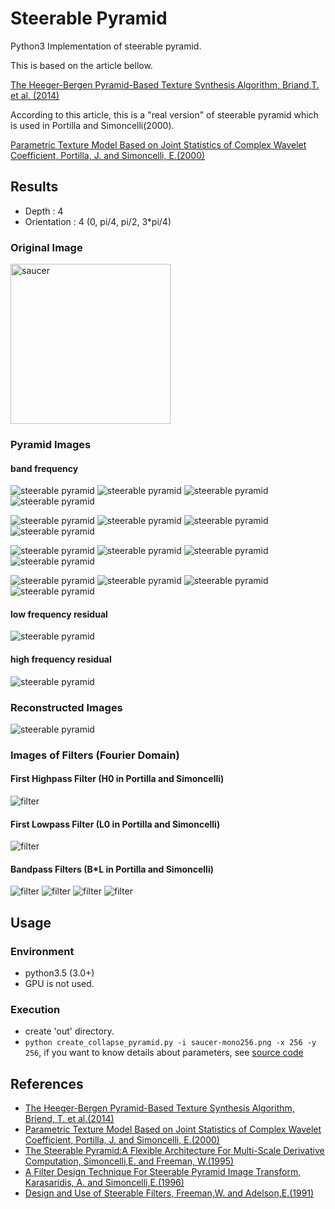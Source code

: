 # Steerable Pyramid
Python3 Implementation of steerable pyramid.

This is based on the article bellow.

[The Heeger-Bergen Pyramid-Based Texture Synthesis Algorithm, Briand,T. et al. (2014)](http://www.ipol.im/pub/art/2014/79/)

According to this article, this is a "real version" of steerable pyramid which is used in Portilla and Simoncelli(2000).

[Parametric Texture Model Based on Joint Statistics of Complex Wavelet Coefficient, Portilla, J. and Simoncelli, E.(2000) ](http://www.cns.nyu.edu/pub/lcv/portilla99.pdf)  
  
  
 ## Results
 - Depth : 4
 - Orientation : 4 (0, pi/4, pi/2, 3*pi/4)
 
 ### Original Image
<img src="https://github.com/TetsuyaOdaka/SteerablePyramid/blob/master/saucer-mono256.png" width="256" alt="saucer">

 ### Pyramid Images
 #### band frequency 
<img src="https://github.com/TetsuyaOdaka/SteerablePyramid/blob/master/out/img-layer0-lb0.png" alt="steerable pyramid"> <img src="https://github.com/TetsuyaOdaka/SteerablePyramid/blob/master/out/img-layer0-lb1.png" alt="steerable pyramid"> <img src="https://github.com/TetsuyaOdaka/SteerablePyramid/blob/master/out/img-layer0-lb2.png" alt="steerable pyramid"> <img src="https://github.com/TetsuyaOdaka/SteerablePyramid/blob/master/out/img-layer0-lb3.png" alt="steerable pyramid">
 
<img src="https://github.com/TetsuyaOdaka/SteerablePyramid/blob/master/out/img-layer1-lb0.png" alt="steerable pyramid"> <img src="https://github.com/TetsuyaOdaka/SteerablePyramid/blob/master/out/img-layer1-lb1.png" alt="steerable pyramid"> <img src="https://github.com/TetsuyaOdaka/SteerablePyramid/blob/master/out/img-layer1-lb2.png" alt="steerable pyramid"> <img src="https://github.com/TetsuyaOdaka/SteerablePyramid/blob/master/out/img-layer1-lb3.png" alt="steerable pyramid">
 
<img src="https://github.com/TetsuyaOdaka/SteerablePyramid/blob/master/out/img-layer2-lb0.png" alt="steerable pyramid"> <img src="https://github.com/TetsuyaOdaka/SteerablePyramid/blob/master/out/img-layer2-lb1.png" alt="steerable pyramid">&nbsp;<img src="https://github.com/TetsuyaOdaka/SteerablePyramid/blob/master/out/img-layer2-lb2.png" alt="steerable pyramid">&nbsp;<img src="https://github.com/TetsuyaOdaka/SteerablePyramid/blob/master/out/img-layer2-lb3.png" alt="steerable pyramid">
 
<img src="https://github.com/TetsuyaOdaka/SteerablePyramid/blob/master/out/img-layer3-lb0.png" alt="steerable pyramid"> <img src="https://github.com/TetsuyaOdaka/SteerablePyramid/blob/master/out/img-layer3-lb1.png" alt="steerable pyramid"> <img src="https://github.com/TetsuyaOdaka/SteerablePyramid/blob/master/out/img-layer3-lb2.png" alt="steerable pyramid"> <img src="https://github.com/TetsuyaOdaka/SteerablePyramid/blob/master/out/img-layer3-lb3.png" alt="steerable pyramid">
  
#### low frequency residual  
<img src="https://github.com/TetsuyaOdaka/SteerablePyramid/blob/master/out/img-residual-layer3.png" alt="steerable pyramid">

#### high frequency residual  
<img src="https://github.com/TetsuyaOdaka/SteerablePyramid/blob/master/out/img-h0.png" alt="steerable pyramid">  


### Reconstructed Images
<img src="https://github.com/TetsuyaOdaka/SteerablePyramid/blob/master/out/img-recon-full.png" alt="steerable pyramid">  


### Images of Filters (Fourier Domain)
#### First Highpass Filter (H0 in Portilla and Simoncelli)
<img src="https://github.com/TetsuyaOdaka/SteerablePyramid/blob/master/out/fil_highpass0.png" alt="filter">

#### First Lowpass Filter (L0 in Portilla and Simoncelli)
<img src="https://github.com/TetsuyaOdaka/SteerablePyramid/blob/master/out/fil_lowpass0.png" alt="filter">

#### Bandpass Filters (B*L in Portilla and Simoncelli)
<img src="https://github.com/TetsuyaOdaka/SteerablePyramid/blob/master/out/fil_lo-bandpass0-layer0.png" alt="filter"> <img src="https://github.com/TetsuyaOdaka/SteerablePyramid/blob/master/out/fil_lo-bandpass1-layer0.png" alt="filter"> <img src="https://github.com/TetsuyaOdaka/SteerablePyramid/blob/master/out/fil_lo-bandpass2-layer0.png" alt="filter"> <img src="https://github.com/TetsuyaOdaka/SteerablePyramid/blob/master/out/fil_lo-bandpass3-layer0.png" alt="filter">  


## Usage 
### Environment
- python3.5 (3.0+)
- GPU is not used.

### Execution
- create 'out' directory. 
- `python create_collapse_pyramid.py -i saucer-mono256.png -x 256 -y 256`,  if you want to know details about parameters, see [source code](https://github.com/TetsuyaOdaka/SteerablePyramid/blob/master/create_collapse_pyramid.py)  
  
  
## References
- [The Heeger-Bergen Pyramid-Based Texture Synthesis Algorithm, Briend, T. et al.(2014)](http://www.ipol.im/pub/art/2014/79/)
- [Parametric Texture Model Based on Joint Statistics of Complex Wavelet Coefficient, Portilla, J. and Simoncelli, E.(2000)](http://www.cns.nyu.edu/pub/lcv/portilla99.pdf)
- [The Steerable Pyramid:A Flexible Architecture For Multi-Scale Derivative Computation, Simoncelli,E. and Freeman, W.(1995)](http://www.cns.nyu.edu/pub/eero/simoncelli95b.pdf)
- [A Filter Design Technique For Steerable Pyramid Image Transform, Karasaridis, A. and Simoncelli,E.(1996)](https://pdfs.semanticscholar.org/625e/ec8262570a3d62a2f252c151ef14e2be9b5d.pdf)
- [Design and Use of Steerable Filters, Freeman,W. and Adelson,E.(1991)](http://people.csail.mit.edu/billf/publications/Design_and_Use_of_Steerable_Filters.pdf)
